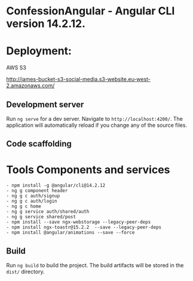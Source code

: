 # ConfessionAngular -  Angular CLI version 14.2.12.

# Deployment: 

AWS S3 

http://james-bucket-s3-social-media.s3-website.eu-west-2.amazonaws.com/



## Development server

Run `ng serve` for a dev server. Navigate to `http://localhost:4200/`. The application will automatically reload if you change any of the source files.

## Code scaffolding


  # Tools Components and services
    - npm install -g @angular/cli@14.2.12   
    - ng g component header
    - ng g c auth/signup
    - ng g c auth/login
    - ng g c home
    - ng g service auth/shared/auth 
    - ng g service shared/post
    - npm install --save ngx-webstorage --legacy-peer-deps
    - npm install ngx-toastr@15.2.2  --save --legacy-peer-deps
    - npm install @angular/animations --save --force


## Build

Run `ng build` to build the project. The build artifacts will be stored in the `dist/` directory.

